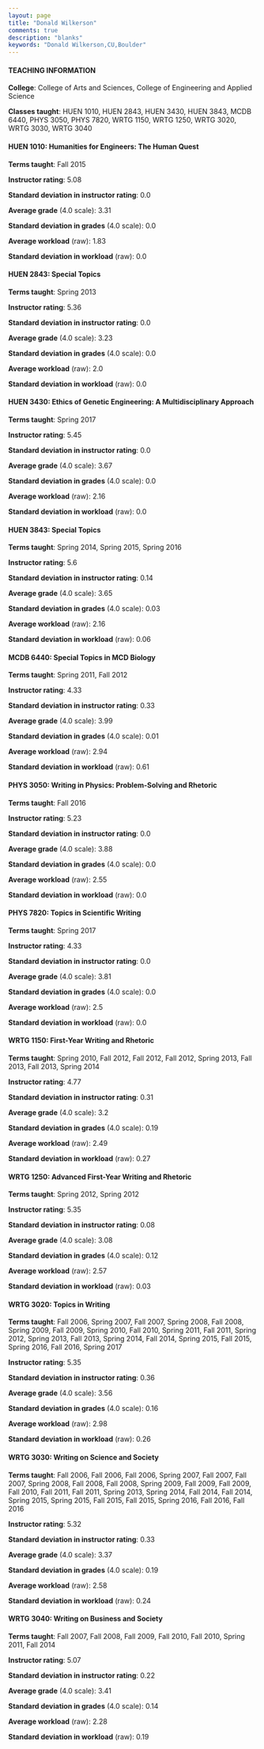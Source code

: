 ```yaml
---
layout: page
title: "Donald Wilkerson" 
comments: true
description: "blanks"
keywords: "Donald Wilkerson,CU,Boulder"
---
```

<head>
<script src="https://ajax.googleapis.com/ajax/libs/jquery/2.1.3/jquery.min.js"></script>
<script src="https://dl.dropboxusercontent.com/s/pc42nxpaw1ea4o9/highcharts.js?dl=0"></script>
<!-- <script src="../assets/js/highcharts.js"></script> -->
<style type="text/css">@font-face {
	font-family: "Bebas Neue";
	src: url(https://www.filehosting.org/file/details/544349/BebasNeue Regular.otf) format("opentype");
	}
	h1.Bebas { 
		font-family: "Bebas Neue", Verdana, Tahoma;
	}
</style>
</head>
	   
#### TEACHING INFORMATION

**College**: College of Arts and Sciences, College of Engineering and Applied Science

**Classes taught**: HUEN 1010, HUEN 2843, HUEN 3430, HUEN 3843, MCDB 6440, PHYS 3050, PHYS 7820, WRTG 1150, WRTG 1250, WRTG 3020, WRTG 3030, WRTG 3040

#### HUEN 1010: Humanities for Engineers:  The Human Quest

**Terms taught**: Fall 2015

**Instructor rating**: 5.08

**Standard deviation in instructor rating**: 0.0

**Average grade** (4.0 scale): 3.31

**Standard deviation in grades** (4.0 scale): 0.0

**Average workload** (raw): 1.83

**Standard deviation in workload** (raw): 0.0

#### HUEN 2843: Special Topics

**Terms taught**: Spring 2013

**Instructor rating**: 5.36

**Standard deviation in instructor rating**: 0.0

**Average grade** (4.0 scale): 3.23

**Standard deviation in grades** (4.0 scale): 0.0

**Average workload** (raw): 2.0

**Standard deviation in workload** (raw): 0.0

#### HUEN 3430: Ethics of Genetic Engineering: A Multidisciplinary Approach

**Terms taught**: Spring 2017

**Instructor rating**: 5.45

**Standard deviation in instructor rating**: 0.0

**Average grade** (4.0 scale): 3.67

**Standard deviation in grades** (4.0 scale): 0.0

**Average workload** (raw): 2.16

**Standard deviation in workload** (raw): 0.0

#### HUEN 3843: Special Topics

**Terms taught**: Spring 2014, Spring 2015, Spring 2016

**Instructor rating**: 5.6

**Standard deviation in instructor rating**: 0.14

**Average grade** (4.0 scale): 3.65

**Standard deviation in grades** (4.0 scale): 0.03

**Average workload** (raw): 2.16

**Standard deviation in workload** (raw): 0.06

#### MCDB 6440: Special Topics in MCD Biology

**Terms taught**: Spring 2011, Fall 2012

**Instructor rating**: 4.33

**Standard deviation in instructor rating**: 0.33

**Average grade** (4.0 scale): 3.99

**Standard deviation in grades** (4.0 scale): 0.01

**Average workload** (raw): 2.94

**Standard deviation in workload** (raw): 0.61

#### PHYS 3050: Writing in Physics: Problem-Solving and Rhetoric

**Terms taught**: Fall 2016

**Instructor rating**: 5.23

**Standard deviation in instructor rating**: 0.0

**Average grade** (4.0 scale): 3.88

**Standard deviation in grades** (4.0 scale): 0.0

**Average workload** (raw): 2.55

**Standard deviation in workload** (raw): 0.0

#### PHYS 7820: Topics in Scientific Writing

**Terms taught**: Spring 2017

**Instructor rating**: 4.33

**Standard deviation in instructor rating**: 0.0

**Average grade** (4.0 scale): 3.81

**Standard deviation in grades** (4.0 scale): 0.0

**Average workload** (raw): 2.5

**Standard deviation in workload** (raw): 0.0

#### WRTG 1150: First-Year Writing and Rhetoric

**Terms taught**: Spring 2010, Fall 2012, Fall 2012, Fall 2012, Spring 2013, Fall 2013, Fall 2013, Spring 2014

**Instructor rating**: 4.77

**Standard deviation in instructor rating**: 0.31

**Average grade** (4.0 scale): 3.2

**Standard deviation in grades** (4.0 scale): 0.19

**Average workload** (raw): 2.49

**Standard deviation in workload** (raw): 0.27

#### WRTG 1250: Advanced First-Year Writing and Rhetoric

**Terms taught**: Spring 2012, Spring 2012

**Instructor rating**: 5.35

**Standard deviation in instructor rating**: 0.08

**Average grade** (4.0 scale): 3.08

**Standard deviation in grades** (4.0 scale): 0.12

**Average workload** (raw): 2.57

**Standard deviation in workload** (raw): 0.03

#### WRTG 3020: Topics in Writing

**Terms taught**: Fall 2006, Spring 2007, Fall 2007, Spring 2008, Fall 2008, Spring 2009, Fall 2009, Spring 2010, Fall 2010, Spring 2011, Fall 2011, Spring 2012, Spring 2013, Fall 2013, Spring 2014, Fall 2014, Spring 2015, Fall 2015, Spring 2016, Fall 2016, Spring 2017

**Instructor rating**: 5.35

**Standard deviation in instructor rating**: 0.36

**Average grade** (4.0 scale): 3.56

**Standard deviation in grades** (4.0 scale): 0.16

**Average workload** (raw): 2.98

**Standard deviation in workload** (raw): 0.26

#### WRTG 3030: Writing on Science and Society

**Terms taught**: Fall 2006, Fall 2006, Fall 2006, Spring 2007, Fall 2007, Fall 2007, Spring 2008, Fall 2008, Fall 2008, Spring 2009, Fall 2009, Fall 2009, Fall 2010, Fall 2011, Fall 2011, Spring 2013, Spring 2014, Fall 2014, Fall 2014, Spring 2015, Spring 2015, Fall 2015, Fall 2015, Spring 2016, Fall 2016, Fall 2016

**Instructor rating**: 5.32

**Standard deviation in instructor rating**: 0.33

**Average grade** (4.0 scale): 3.37

**Standard deviation in grades** (4.0 scale): 0.19

**Average workload** (raw): 2.58

**Standard deviation in workload** (raw): 0.24

#### WRTG 3040: Writing on Business and Society

**Terms taught**: Fall 2007, Fall 2008, Fall 2009, Fall 2010, Fall 2010, Spring 2011, Fall 2014

**Instructor rating**: 5.07

**Standard deviation in instructor rating**: 0.22

**Average grade** (4.0 scale): 3.41

**Standard deviation in grades** (4.0 scale): 0.14

**Average workload** (raw): 2.28

**Standard deviation in workload** (raw): 0.19

